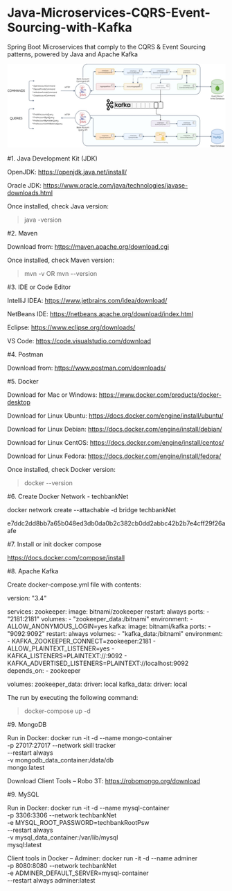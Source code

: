 # Java-Microservices-CQRS-Event-Sourcing-with-Kafka
Spring Boot Microservices that comply to the CQRS &amp; Event Sourcing patterns, powered by Java and Apache Kafka

![Alt text](/CQRS-EventSourcing.jpg?raw=true "CQRS Kafka Event Sourcing")

#1. Java Development Kit (JDK)

OpenJDK:
https://openjdk.java.net/install/  

Oracle JDK:
https://www.oracle.com/java/technologies/javase-downloads.html

Once installed, check Java version:
> java -version

#2. Maven

Download from:
https://maven.apache.org/download.cgi

Once installed, check Maven version:
> mvn -v OR mvn --version

#3. IDE or Code Editor

IntelliJ IDEA:
https://www.jetbrains.com/idea/download/

NetBeans IDE:
https://netbeans.apache.org/download/index.html

Eclipse:
https://www.eclipse.org/downloads/

VS Code:
https://code.visualstudio.com/download

#4. Postman

Download from:
https://www.postman.com/downloads/

#5. Docker

Download for Mac or Windows:
https://www.docker.com/products/docker-desktop

Download for Linux Ubuntu:
https://docs.docker.com/engine/install/ubuntu/

Download for Linux Debian:
https://docs.docker.com/engine/install/debian/

Download for Linux CentOS:
https://docs.docker.com/engine/install/centos/

Download for Linux Fedora:
https://docs.docker.com/engine/install/fedora/

Once installed, check Docker version:
> docker --version

#6. Create Docker Network - techbankNet 

docker network create --attachable -d bridge techbankNet

e7ddc2dd8bb7a65b048ed3db0da0b2c382cb0dd2abbc42b2b7e4cff29f26aafe

#7. Install or init docker compose 

https://docs.docker.com/compose/install

#8. Apache Kafka

Create docker-compose.yml file with contents:

version: "3.4"

services:
  zookeeper:
    image: bitnami/zookeeper
    restart: always
    ports:
      - "2181:2181"
    volumes:
      - "zookeeper_data:/bitnami"
    environment:
      - ALLOW_ANONYMOUS_LOGIN=yes
  kafka:
    image: bitnami/kafka
    ports:
      - "9092:9092"
    restart: always
    volumes:
      - "kafka_data:/bitnami"
    environment:
      - KAFKA_ZOOKEEPER_CONNECT=zookeeper:2181
      - ALLOW_PLAINTEXT_LISTENER=yes
      - KAFKA_LISTENERS=PLAINTEXT://:9092
      - KAFKA_ADVERTISED_LISTENERS=PLAINTEXT://localhost:9092
    depends_on:
      - zookeeper

volumes:
  zookeeper_data:
    driver: local
  kafka_data:
    driver: local
    

The run by executing the following command:

> docker-compose up -d

#9. MongoDB

Run in Docker:
docker run -it -d --name mongo-container \
-p 27017:27017 --network skill tracker \
--restart always \
-v mongodb_data_container:/data/db \
mongo:latest

Download Client Tools – Robo 3T:
https://robomongo.org/download

#9. MySQL

Run in Docker:
docker run -it -d --name mysql-container \
-p 3306:3306 --network techbankNet \
-e MYSQL_ROOT_PASSWORD=techbankRootPsw \
--restart always \
-v mysql_data_container:/var/lib/mysql  \
mysql:latest

Client tools in Docker – Adminer:
docker run -it -d --name adminer \
-p 8080:8080 --network techbankNet \
 -e ADMINER_DEFAULT_SERVER=mysql-container \
--restart always adminer:latest



